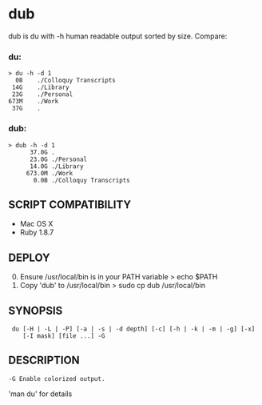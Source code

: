 dub
==============

dub is du with -h human readable output sorted by size. Compare:

### du:

    > du -h -d 1 
      0B	./Colloquy Transcripts
     14G	./Library
     23G	./Personal
    673M	./Work
     37G	.


### dub:

    > dub -h -d 1
          37.0G .
          23.0G ./Personal
          14.0G ./Library
         673.0M ./Work
           0.0B ./Colloquy Transcripts

## SCRIPT COMPATIBILITY
  - Mac OS X
  - Ruby 1.8.7

## DEPLOY
  0. Ensure /usr/local/bin is in your PATH variable
    > echo $PATH
  1. Copy 'dub' to /usr/local/bin
    > sudo cp dub /usr/local/bin

## SYNOPSIS
     du [-H | -L | -P] [-a | -s | -d depth] [-c] [-h | -k | -m | -g] [-x]
        [-I mask] [file ...] -G 

## DESCRIPTION

    -G Enable colorized output.

'man du' for details

